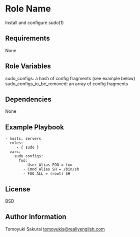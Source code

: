 Role Name
=========

Install and configure sudo(1)

Requirements
------------

None

Role Variables
--------------

sudo\_configs: a hash of config fragments (see example below)
sudo\_configs\_to\_be\_removed: an array of config fragments

Dependencies
------------

None

Example Playbook
----------------

    - hosts: servers
      roles:
         - { sudo }
      vars:
        sudo_configs:
          foo:
            - User_Alias FOO = foo
            - Cmnd_Alias SH = /bin/sh
            - FOO ALL = (root) SH

License
-------

BSD

Author Information
------------------

Tomoyuki Sakurai <tomoyukis@reallyenglish.com>

